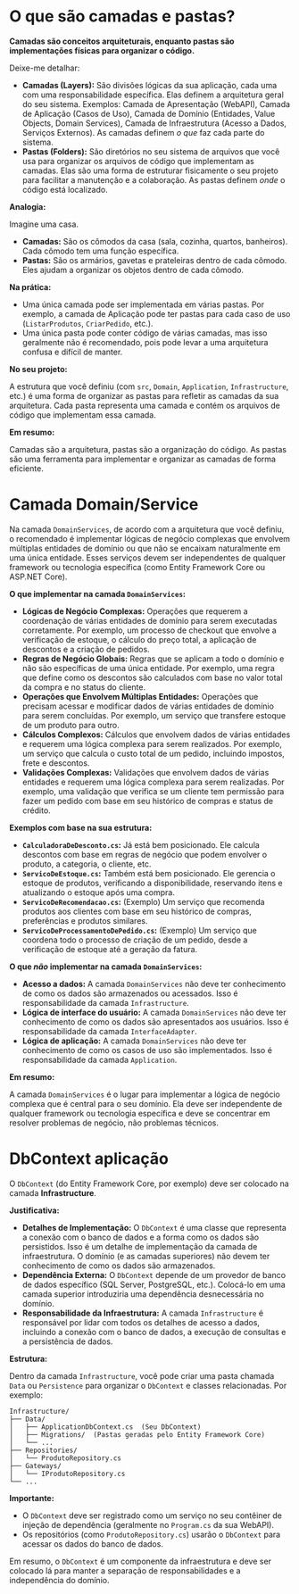 # O que são camadas e pastas?
**Camadas são conceitos arquiteturais, enquanto pastas são implementações físicas para organizar o código.**

Deixe-me detalhar:

*   **Camadas (Layers):** São divisões lógicas da sua aplicação, cada uma com uma responsabilidade específica. Elas definem a arquitetura geral do seu sistema. Exemplos: Camada de Apresentação (WebAPI), Camada de Aplicação (Casos de Uso), Camada de Domínio (Entidades, Value Objects, Domain Services), Camada de Infraestrutura (Acesso a Dados, Serviços Externos).  As camadas definem *o que* faz cada parte do sistema.
*   **Pastas (Folders):** São diretórios no seu sistema de arquivos que você usa para organizar os arquivos de código que implementam as camadas. Elas são uma forma de estruturar fisicamente o seu projeto para facilitar a manutenção e a colaboração. As pastas definem *onde* o código está localizado.

**Analogia:**

Imagine uma casa.

*   **Camadas:** São os cômodos da casa (sala, cozinha, quartos, banheiros). Cada cômodo tem uma função específica.
*   **Pastas:** São os armários, gavetas e prateleiras dentro de cada cômodo. Eles ajudam a organizar os objetos dentro de cada cômodo.

**Na prática:**

*   Uma única camada pode ser implementada em várias pastas. Por exemplo, a camada de Aplicação pode ter pastas para cada caso de uso (`ListarProdutos`, `CriarPedido`, etc.).
*   Uma única pasta pode conter código de várias camadas, mas isso geralmente não é recomendado, pois pode levar a uma arquitetura confusa e difícil de manter.

**No seu projeto:**

A estrutura que você definiu (com `src`, `Domain`, `Application`, `Infrastructure`, etc.) é uma forma de organizar as pastas para refletir as camadas da sua arquitetura. Cada pasta representa uma camada e contém os arquivos de código que implementam essa camada.

**Em resumo:**

Camadas são a arquitetura, pastas são a organização do código. As pastas são uma ferramenta para implementar e organizar as camadas de forma eficiente.
# Camada Domain/Service
Na camada `DomainServices`, de acordo com a arquitetura que você definiu, o recomendado é implementar lógicas de negócio complexas que envolvem múltiplas entidades de domínio ou que não se encaixam naturalmente em uma única entidade.  Esses serviços devem ser independentes de qualquer framework ou tecnologia específica (como Entity Framework Core ou ASP.NET Core).

**O que implementar na camada `DomainServices`:**

*   **Lógicas de Negócio Complexas:** Operações que requerem a coordenação de várias entidades de domínio para serem executadas corretamente. Por exemplo, um processo de checkout que envolve a verificação de estoque, o cálculo do preço total, a aplicação de descontos e a criação de pedidos.
*   **Regras de Negócio Globais:** Regras que se aplicam a todo o domínio e não são específicas de uma única entidade. Por exemplo, uma regra que define como os descontos são calculados com base no valor total da compra e no status do cliente.
*   **Operações que Envolvem Múltiplas Entidades:** Operações que precisam acessar e modificar dados de várias entidades de domínio para serem concluídas. Por exemplo, um serviço que transfere estoque de um produto para outro.
*   **Cálculos Complexos:** Cálculos que envolvem dados de várias entidades e requerem uma lógica complexa para serem realizados. Por exemplo, um serviço que calcula o custo total de um pedido, incluindo impostos, frete e descontos.
*   **Validações Complexas:** Validações que envolvem dados de várias entidades e requerem uma lógica complexa para serem realizadas. Por exemplo, uma validação que verifica se um cliente tem permissão para fazer um pedido com base em seu histórico de compras e status de crédito.

**Exemplos com base na sua estrutura:**

*   **`CalculadoraDeDesconto.cs`:**  Já está bem posicionado. Ele calcula descontos com base em regras de negócio que podem envolver o produto, a categoria, o cliente, etc.
*   **`ServicoDeEstoque.cs`:** Também está bem posicionado. Ele gerencia o estoque de produtos, verificando a disponibilidade, reservando itens e atualizando o estoque após uma compra.
*   **`ServicoDeRecomendacao.cs`:** (Exemplo) Um serviço que recomenda produtos aos clientes com base em seu histórico de compras, preferências e produtos similares.
*   **`ServicoDeProcessamentoDePedido.cs`:** (Exemplo) Um serviço que coordena todo o processo de criação de um pedido, desde a verificação de estoque até a geração da fatura.

**O que *não* implementar na camada `DomainServices`:**

*   **Acesso a dados:** A camada `DomainServices` não deve ter conhecimento de como os dados são armazenados ou acessados. Isso é responsabilidade da camada `Infrastructure`.
*   **Lógica de interface do usuário:** A camada `DomainServices` não deve ter conhecimento de como os dados são apresentados aos usuários. Isso é responsabilidade da camada `InterfaceAdapter`.
*   **Lógica de aplicação:** A camada `DomainServices` não deve ter conhecimento de como os casos de uso são implementados. Isso é responsabilidade da camada `Application`.

**Em resumo:**

A camada `DomainServices` é o lugar para implementar a lógica de negócio complexa que é central para o seu domínio. Ela deve ser independente de qualquer framework ou tecnologia específica e deve se concentrar em resolver problemas de negócio, não problemas técnicos.

# DbContext aplicação
O `DbContext` (do Entity Framework Core, por exemplo) deve ser colocado na camada **Infrastructure**.

**Justificativa:**

*   **Detalhes de Implementação:** O `DbContext` é uma classe que representa a conexão com o banco de dados e a forma como os dados são persistidos. Isso é um detalhe de implementação da camada de infraestrutura. O domínio (e as camadas superiores) não devem ter conhecimento de como os dados são armazenados.
*   **Dependência Externa:** O `DbContext` depende de um provedor de banco de dados específico (SQL Server, PostgreSQL, etc.). Colocá-lo em uma camada superior introduziria uma dependência desnecessária no domínio.
*   **Responsabilidade da Infraestrutura:** A camada `Infrastructure` é responsável por lidar com todos os detalhes de acesso a dados, incluindo a conexão com o banco de dados, a execução de consultas e a persistência de dados.

**Estrutura:**

Dentro da camada `Infrastructure`, você pode criar uma pasta chamada `Data` ou `Persistence` para organizar o `DbContext` e classes relacionadas. Por exemplo:

```
Infrastructure/
├── Data/
│   ├── ApplicationDbContext.cs  (Seu DbContext)
│   ├── Migrations/  (Pastas geradas pelo Entity Framework Core)
│   └── ...
├── Repositories/
│   └── ProdutoRepository.cs
├── Gateways/
│   └── IProdutoRepository.cs
└── ...
```

**Importante:**

*   O `DbContext` deve ser registrado como um serviço no seu contêiner de injeção de dependência (geralmente no `Program.cs` da sua WebAPI).
*   Os repositórios (como `ProdutoRepository.cs`) usarão o `DbContext` para acessar os dados do banco de dados.

Em resumo, o `DbContext` é um componente da infraestrutura e deve ser colocado lá para manter a separação de responsabilidades e a independência do domínio.
